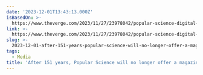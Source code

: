 ```yaml
---
date: '2023-12-01T13:43:13.000Z'
isBasedOn: >-
  https://www.theverge.com/2023/11/27/23978042/popular-science-digital-magazine-discontinued
link: >-
  https://www.theverge.com/2023/11/27/23978042/popular-science-digital-magazine-discontinued
slug: >-
  2023-12-01-after-151-years-popular-science-will-no-longer-offer-a-magazine-the-verg
tags:
  - Media
title: 'After 151 years, Popular Science will no longer offer a magazine - The Verg'
---
```


